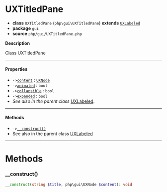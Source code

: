 # UXTitledPane

- **class** `UXTitledPane` (`php\gui\UXTitledPane`) **extends** [`UXLabeled`](https://github.com/jphp-group/jphp-gui-ext/blob/master/jphp-gui-ext/api-docs/classes/php/gui/UXLabeled.md)
- **package** `gui`
- **source** `php/gui/UXTitledPane.php`

**Description**

Class UXTitledPane

---

#### Properties

- `->`[`content`](#prop-content) : [`UXNode`](https://github.com/jphp-group/jphp-gui-ext/blob/master/jphp-gui-ext/api-docs/classes/php/gui/UXNode.md)
- `->`[`animated`](#prop-animated) : `bool`
- `->`[`collapsible`](#prop-collapsible) : `bool`
- `->`[`expanded`](#prop-expanded) : `bool`
- *See also in the parent class* [UXLabeled](https://github.com/jphp-group/jphp-gui-ext/blob/master/jphp-gui-ext/api-docs/classes/php/gui/UXLabeled.md).

---

#### Methods

- `->`[`__construct()`](#method-__construct)
- See also in the parent class [UXLabeled](https://github.com/jphp-group/jphp-gui-ext/blob/master/jphp-gui-ext/api-docs/classes/php/gui/UXLabeled.md)

---
# Methods

<a name="method-__construct"></a>

### __construct()
```php
__construct(string $title, php\gui\UXNode $content): void
```